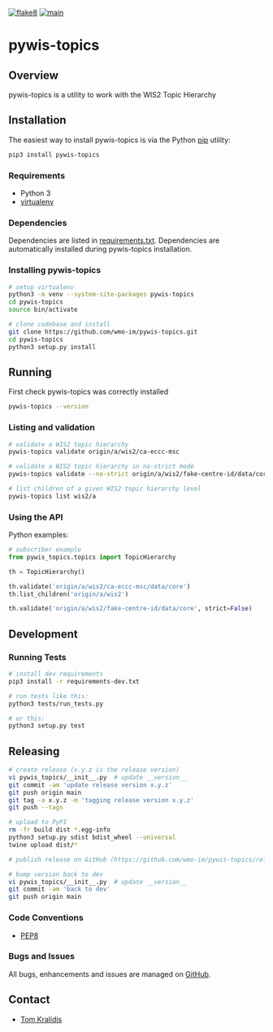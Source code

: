 [![flake8](https://github.com/wmo-im/pywis-topics/workflows/flake8/badge.svg)](https://github.com/wmo-im/pywis-topics/actions)
[![main](https://github.com/wmo-im/pywis-topics/workflows/main/badge.svg)](https://github.com/wmo-im/pywis-topics/actions)

# pywis-topics

## Overview

pywis-topics is a utility to work with the WIS2 Topic Hierarchy

## Installation

The easiest way to install pywis-topics is via the Python [pip](https://pip.pypa.io)
utility:

```bash
pip3 install pywis-topics
```

### Requirements
- Python 3
- [virtualenv](https://virtualenv.pypa.io)

### Dependencies
Dependencies are listed in [requirements.txt](requirements.txt). Dependencies
are automatically installed during pywis-topics installation.

### Installing pywis-topics

```bash
# setup virtualenv
python3 -m venv --system-site-packages pywis-topics
cd pywis-topics
source bin/activate

# clone codebase and install
git clone https://github.com/wmo-im/pywis-topics.git
cd pywis-topics
python3 setup.py install
```

## Running

First check pywis-topics was correctly installed

```bash
pywis-topics --version
```

### Listing and validation

```bash
# validate a WIS2 topic hierarchy
pywis-topics validate origin/a/wis2/ca-eccc-msc

# validate a WIS2 topic hierarchy in no-strict mode
pywis-topics validate --no-strict origin/a/wis2/fake-centre-id/data/core

# list children of a given WIS2 topic hierarchy level
pywis-topics list wis2/a
```

### Using the API

Python examples:

```python
# subscriber example
from pywis_topics.topics import TopicHierarchy

th = TopicHierarchy()

th.validate('origin/a/wis2/ca-eccc-msc/data/core')
th.list_children('origin/a/wis2')

th.validate('origin/a/wis2/fake-centre-id/data/core', strict=False)
```

## Development

### Running Tests

```bash
# install dev requirements
pip3 install -r requirements-dev.txt

# run tests like this:
python3 tests/run_tests.py

# or this:
python3 setup.py test
```

## Releasing

```bash
# create release (x.y.z is the release version)
vi pywis_topics/__init__.py  # update __version__
git commit -am 'update release version x.y.z'
git push origin main
git tag -a x.y.z -m 'tagging release version x.y.z'
git push --tags

# upload to PyPI
rm -fr build dist *.egg-info
python3 setup.py sdist bdist_wheel --universal
twine upload dist/*

# publish release on GitHub (https://github.com/wmo-im/pywis-topics/releases/new)

# bump version back to dev
vi pywis_topics/__init__.py  # update __version__
git commit -am 'back to dev'
git push origin main
```

### Code Conventions

* [PEP8](https://www.python.org/dev/peps/pep-0008)

### Bugs and Issues

All bugs, enhancements and issues are managed on [GitHub](https://github.com/wmo-im/pywis-topics/issues).

## Contact

* [Tom Kralidis](https://github.com/tomkralidis)
